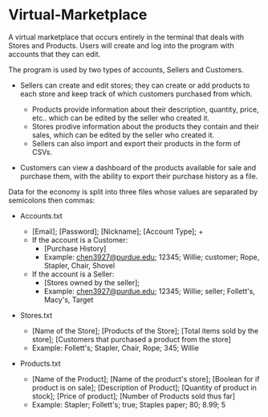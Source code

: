 # Virtual-Marketplace
A virtual marketplace that occurs entirely in the terminal that deals with Stores and Products.
Users will create and log into the program with accounts that they can edit.

The program is used by two types of accounts, Sellers and Customers.

- Sellers can create and edit stores; they can create or add products to each store and keep track of which customers purchased from which.
  - Products provide information about their description, quantity, price, etc.. which can be edited by the seller who created it. 
  - Stores prodive information about the products they contain and their sales, which can be edited by the seller who created it.
  - Sellers can also import and export their products in the form of CSVs.

- Customers can view a dashboard of the products available for sale and purchase them, with the ability to export their purchase history as a file. 

Data for the economy is split into three files whose values are separated by semicolons then commas:
  - Accounts.txt
    - [Email]; [Password]; [Nickname]; [Account Type]; +
    - If the account is a Customer:
      - [Purchase History]
      - Example: chen3927@purdue.edu; 12345; Willie; customer; Rope, Stapler, Chair, Shovel
    - If the account is a Seller:
      - [Stores owned by the seller];
      - Example: chen3927@purdue.edu; 12345; Willie; seller; Follett's, Macy's, Target
      
  - Stores.txt
    - [Name of the Store]; [Products of the Store]; [Total items sold by the store]; [Customers that purchased a product from the store]
    - Example: Follett's; Stapler, Chair, Rope; 345; Willie
    
  - Products.txt
    - [Name of the Product]; [Name of the product's store]; [Boolean for if product is on sale]; [Description of Product]; [Quantity of product in stock]; [Price of product]; [Number of Products sold thus far]
     - Example: Stapler; Follett's; true; Staples paper; 80; 8.99; 5
